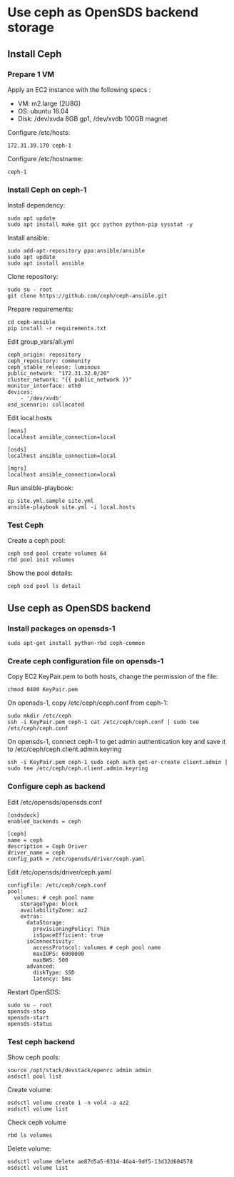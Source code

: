 # Use ceph as OpenSDS backend storage

## Install Ceph

### Prepare 1 VM

Apply an EC2 instance with the following specs :
- VM: m2.large (2U8G)
- OS: ubuntu 16.04
- Disk: /dev/xvda 8GB gp1, /dev/xvdb 100GB magnet

Configure /etc/hosts:

```shell
172.31.39.170 ceph-1
```

Configure /etc/hostname:

```shell
ceph-1
```

### Install Ceph on ceph-1

Install dependency:

```shell
sudo apt update
sudo apt install make git gcc python python-pip sysstat -y
```
    
Install ansible:

```shell
sudo add-apt-repository ppa:ansible/ansible
sudo apt update
sudo apt install ansible
```

Clone repository:

```shell
sudo su - root
git clone https://github.com/ceph/ceph-ansible.git
```

Prepare requirements:

```shell
cd ceph-ansible
pip install -r requirements.txt
```

Edit group_vars/all.yml

```shell
ceph_origin: repository
ceph_repository: community
ceph_stable_release: luminous
public_network: "172.31.32.0/20"
cluster_network: "{{ public_network }}"
monitor_interface: eth0
devices:
    - '/dev/xvdb'
osd_scenario: collocated
```

Edit local.hosts

```shell
[mons]
localhost ansible_connection=local

[osds]
localhost ansible_connection=local

[mgrs]
localhost ansible_connection=local
```

Run ansible-playbook:

```shell
cp site.yml.sample site.yml
ansible-playbook site.yml -i local.hosts
```

### Test Ceph

Create a ceph pool:

```shell
ceph osd pool create volumes 64
rbd pool init volumes
```
Show the pool details:

```shell
ceph osd pool ls detail
```


## Use ceph as OpenSDS backend


### Install packages on opensds-1

```shell
sudo apt-get install python-rbd ceph-common
```


### Create ceph configuration file on opensds-1

Copy EC2 KeyPair.pem to both hosts, change the permission of the file:

```shell
chmod 0400 KeyPair.pem
```

On opensds-1, copy /etc/ceph/ceph.conf from ceph-1:

```shell
sudo mkdir /etc/ceph
ssh -i KeyPair.pem ceph-1 cat /etc/ceph/ceph.conf | sudo tee /etc/ceph/ceph.conf
```

On opensds-1, connect ceph-1 to get admin authentication key and save it to /etc/ceph/ceph.client.admin.keyring

```shell
ssh -i KeyPair.pem ceph-1 sudo ceph auth get-or-create client.admin | sudo tee /etc/ceph/ceph.client.admin.keyring
```


### Configure ceph as backend

Edit  /etc/opensds/opensds.conf

```shell
[osdsdock]
enabled_backends = ceph

[ceph]
name = ceph
description = Ceph Driver
driver_name = ceph
config_path = /etc/opensds/driver/ceph.yaml
```

Edit /etc/opensds/driver/ceph.yaml

```shell
configFile: /etc/ceph/ceph.conf
pool:
  volumes: # ceph pool name
    storageType: block
    availabilityZone: az2
    extras:
      dataStorage:
        provisioningPolicy: Thin
        isSpaceEfficient: true
      ioConnectivity:
        accessProtocol: volumes # ceph pool name
        maxIOPS: 6000000
        maxBWS: 500
      advanced:
        diskType: SSD
        latency: 5ms
```

Restart OpenSDS:

```shell
sudo su - root
opensds-stop
opensds-start
opensds-status
```

### Test ceph backend

Show ceph pools:

```shell
source /opt/stack/devstack/openrc admin admin
osdsctl pool list
```


Create volume:

```shell
osdsctl volume create 1 -n vol4 -a az2
osdsctl volume list
```

Check ceph volume
```shell
rbd ls volumes 
```

Delete volume:

```shell
osdsctl volume delete ae87d5a5-0314-46a4-9df5-13d32d604578
osdsctl volume list
```


